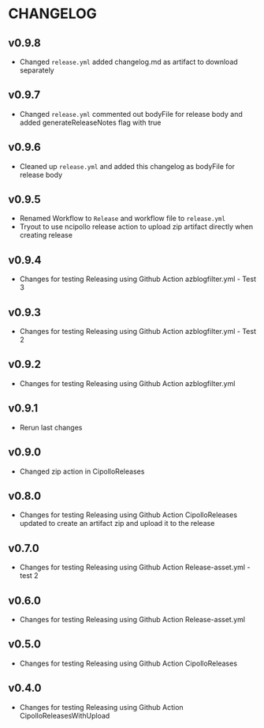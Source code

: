 # CHANGELOG

## v0.9.8

* Changed `release.yml` added changelog.md as artifact to download separately

## v0.9.7

* Changed `release.yml` commented out bodyFile for release body and added generateReleaseNotes flag with true

## v0.9.6

* Cleaned up `release.yml` and added this changelog as bodyFile for release body

## v0.9.5

* Renamed Workflow to `Release` and workflow file to `release.yml`
* Tryout to use ncipollo release action to upload zip artifact directly when
creating release

## v0.9.4

* Changes for testing Releasing using Github Action azblogfilter.yml - Test 3

## v0.9.3

* Changes for testing Releasing using Github Action azblogfilter.yml - Test 2

## v0.9.2

* Changes for testing Releasing using Github Action azblogfilter.yml

## v0.9.1

* Rerun last changes

## v0.9.0

* Changed zip action in CipolloReleases

## v0.8.0

* Changes for testing Releasing using Github Action CipolloReleases updated
to create an artifact zip and upload it to the release

## v0.7.0

* Changes for testing Releasing using Github Action Release-asset.yml - test 2

## v0.6.0

* Changes for testing Releasing using Github Action Release-asset.yml

## v0.5.0

* Changes for testing Releasing using Github Action CipolloReleases

## v0.4.0

* Changes for testing Releasing using Github Action CipolloReleasesWithUpload